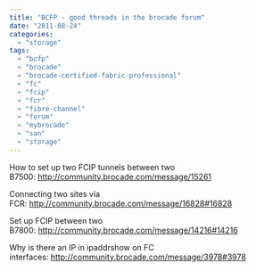 ```yaml
---
title: "BCFP - good threads in the brocade forum"
date: "2011-08-24"
categories: 
  - "storage"
tags: 
  - "bcfp"
  - "brocade"
  - "brocade-certified-fabric-professional"
  - "fc"
  - "fcip"
  - "fcr"
  - "fibre-channel"
  - "forum"
  - "mybrocade"
  - "san"
  - "storage"
---
```


How to set up two FCIP tunnels between two B7500: http://community.brocade.com/message/15261

Connecting two sites via FCR: http://community.brocade.com/message/16828#16828

Set up FCIP between two B7800: http://community.brocade.com/message/14216#14216

Why is there an IP in ipaddrshow on FC interfaces: http://community.brocade.com/message/3978#3978
